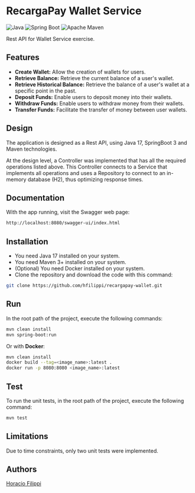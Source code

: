 # RecargaPay Wallet Service
![Java](https://img.shields.io/badge/java-%23ED8B00.svg?logo=java&logoColor=white)
![Spring Boot](https://img.shields.io/badge/Spring%20Boot-6DB33F?logo=springboot&logoColor=fff)
![Apache Maven](https://img.shields.io/badge/Apache%20Maven-C71A36?logo=Apache%20Maven&logoColor=white)

Rest API for Wallet Service exercise.

## Features
- **Create Wallet:** Allow the creation of wallets for users.
- **Retrieve Balance:** Retrieve the current balance of a user's wallet.
- **Retrieve Historical Balance:** Retrieve the balance of a user's wallet at a specific point in the past.
- **Deposit Funds:** Enable users to deposit money into their wallets.
- **Withdraw Funds:** Enable users to withdraw money from their wallets.
- **Transfer Funds:** Facilitate the transfer of money between user wallets.

## Design
The application is designed as a Rest API, using Java 17, SpringBoot 3 and Maven technologies.

At the design level, a Controller was implemented that has all the required operations listed above. This Controller connects to a Service that implements all operations and uses a Repository to connect to an in-memory database (H2), thus optimizing response times.

## Documentation
With the app running, visit the Swagger web page:

```sh
http://localhost:8080/swagger-ui/index.html
```

## Installation
- You need Java 17 installed on your system.
- You need Maven 3+ installed on your system.
- (Optional) You need Docker installed on your system.
- Clone the repository and download the code with this command:

```sh
git clone https://github.com/hfilippi/recargapay-wallet.git
```

## Run
In the root path of the project, execute the following commands:

```sh
mvn clean install
mvn spring-boot:run
```

Or with **Docker**:

```sh
mvn clean install
docker build --tag=<image_name>:latest .
docker run -p 8080:8080 <image_name>:latest
```

## Test
To run the unit tests, in the root path of the project, execute the following command:

```sh
mvn test
```

## Limitations
Due to time constraints, only two unit tests were implemented.

## Authors
[Horacio Filippi](mailto:hfilippi@gmail.com)
